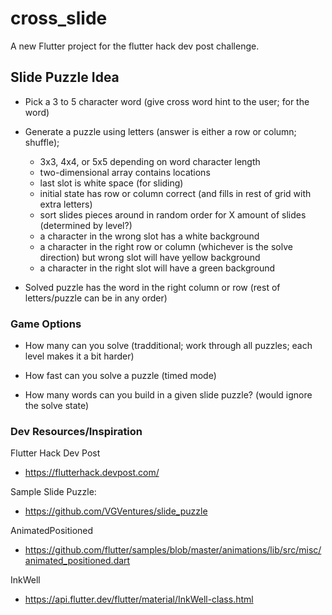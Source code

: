 # cross_slide

A new Flutter project for the flutter hack dev post challenge.

## Slide Puzzle Idea
  - Pick a 3 to 5 character word (give cross word hint to the user; for the word)

  - Generate a puzzle using letters (answer is either a row or column; shuffle);
    - 3x3, 4x4, or 5x5 depending on word character length
    - two-dimensional array contains locations
    - last slot is white space (for sliding)
    - initial state has row or column correct (and fills in rest of grid with extra letters)
    - sort slides pieces around in random order for X amount of slides (determined by level?)
    - a character in the wrong slot has a white background
    - a character in the right row or column (whichever is the solve direction) but wrong slot will have yellow background
    - a character in the right slot will have a green background

  - Solved puzzle has the word in the right column or row (rest of letters/puzzle can be in any order)

### Game Options
  - How many can you solve (tradditional; work through all puzzles; each level makes it a bit harder)
  - How fast can you solve a puzzle (timed mode)

  - How many words can you build in a given slide puzzle? (would ignore the solve state)

### Dev Resources/Inspiration

Flutter Hack Dev Post

  - https://flutterhack.devpost.com/

Sample Slide Puzzle:

  - https://github.com/VGVentures/slide_puzzle

AnimatedPositioned

  - https://github.com/flutter/samples/blob/master/animations/lib/src/misc/animated_positioned.dart

InkWell

  - https://api.flutter.dev/flutter/material/InkWell-class.html

